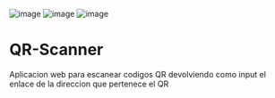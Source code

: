 ![image](https://user-images.githubusercontent.com/94486146/234029845-8d7b2aaa-da3e-4e17-aa79-ff4cf4dc9c59.png)
![image](https://user-images.githubusercontent.com/94486146/234030011-55df62b4-0bbf-4d2f-8812-bc1beda0e280.png)
![image](https://user-images.githubusercontent.com/94486146/234030089-ba6fb8e8-74c6-4fe2-aa16-1af1468f400f.png)

# QR-Scanner
Aplicacion web para escanear codigos QR devolviendo como input el enlace de la direccion que pertenece el QR
